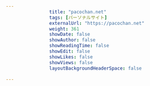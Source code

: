 ---
                title: "pacochan.net"
                tags: [パーソナルサイト]
                externalUrl: "https://pacochan.net"
                weight: 361
                showDate: false
                showAuthor: false
                showReadingTime: false
                showEdit: false
                showLikes: false
                showViews: false
                layoutBackgroundHeaderSpace: false
                ---

